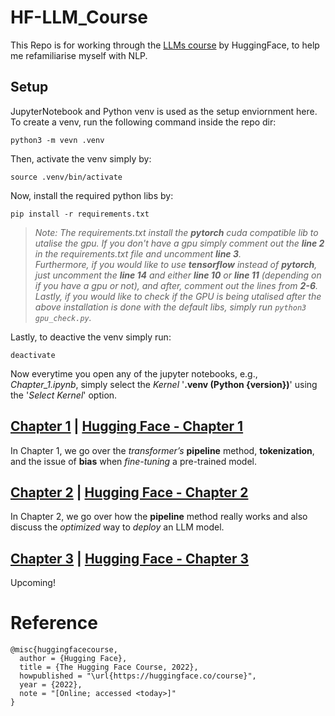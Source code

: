 # HF-LLM_Course
This Repo is for working through the [LLMs course](https://huggingface.co/learn/llm-course/chapter0/1?fw=pt) by HuggingFace, to help me refamiliarise myself with NLP.

## Setup

JupyterNotebook and Python venv is used as the setup enviornment here. To create a venv, run the following command inside the repo dir:
```
python3 -m vevn .venv
```
Then, activate the venv simply by:
```
source .venv/bin/activate
```
Now, install the required python libs by:
```
pip install -r requirements.txt
```
> _Note: The requirements.txt install the **pytorch** cuda compatible lib to utalise the gpu. If you don't have a gpu simply comment out the **line 2** in the requirements.txt file and uncomment **line 3**.<br />
Furthermore, if you would like to use **tensorflow** instead of **pytorch**, just uncomment the **line 14** and either **line 10** or **line 11** (depending on if you have a gpu or not), and after, comment out the lines from **2-6**.  <br />
Lastly, if you would like to check if the GPU is being utalised after the above installation is done with the default libs, simply run `python3 gpu_check.py`._

Lastly, to deactive the venv simply run:
```
deactivate
```

Now everytime you open any of the jupyter notebooks, e.g., *Chapter_1.ipynb*, simply select the *Kernel* '__.venv (Python {version})__' using the '*Select Kernel*' option.


## [Chapter 1](chapter_1.ipynb) | [Hugging Face - Chapter 1](https://huggingface.co/learn/llm-course/chapter1/1?fw=pt)
In Chapter 1, we go over the *transformer’s* **pipeline** method, **tokenization**, and the issue of **bias** when *fine-tuning* a pre-trained model.

## [Chapter 2](chapter_2.ipynb) | [Hugging Face - Chapter 2](https://huggingface.co/learn/llm-course/chapter2/1?fw=pt)
In Chapter 2, we go over how the **pipeline** method really works and also discuss the *optimized* way to *deploy* an LLM model.

## [Chapter 3]() | [Hugging Face - Chapter 3](https://huggingface.co/learn/llm-course/chapter3/1?fw=pt)
Upcoming!

# Reference
```
@misc{huggingfacecourse,
  author = {Hugging Face},
  title = {The Hugging Face Course, 2022},
  howpublished = "\url{https://huggingface.co/course}",
  year = {2022},
  note = "[Online; accessed <today>]"
}
```




